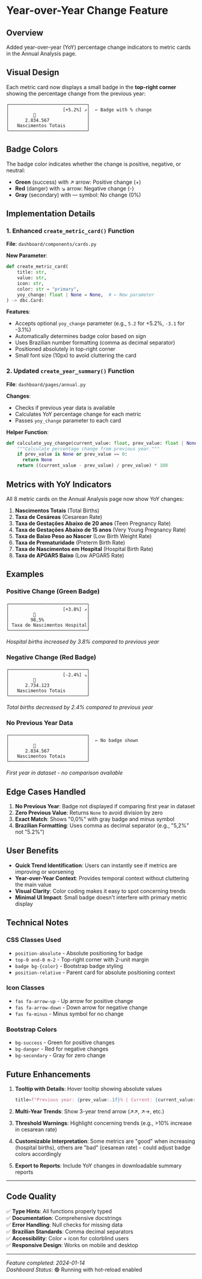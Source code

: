 # Year-over-Year Change Feature

## Overview

Added year-over-year (YoY) percentage change indicators to metric cards in the Annual Analysis page.

## Visual Design

Each metric card now displays a small badge in the **top-right corner** showing the percentage change from the previous year:

```
┌─────────────────────────────┐
│                    [+5.2%] ↗│  ← Badge with % change
│         👶                   │
│      2.834.567              │
│   Nascimentos Totais        │
└─────────────────────────────┘
```

## Badge Colors

The badge color indicates whether the change is positive, negative, or neutral:

- **Green** (success) with ↗ arrow: Positive change (+)
- **Red** (danger) with ↘ arrow: Negative change (-)
- **Gray** (secondary) with — symbol: No change (0%)

## Implementation Details

### 1. Enhanced `create_metric_card()` Function

**File**: `dashboard/components/cards.py`

**New Parameter**:
```python
def create_metric_card(
    title: str,
    value: str,
    icon: str,
    color: str = "primary",
    yoy_change: float | None = None,  # ← New parameter
) -> dbc.Card:
```

**Features**:
- Accepts optional `yoy_change` parameter (e.g., `5.2` for +5.2%, `-3.1` for -3.1%)
- Automatically determines badge color based on sign
- Uses Brazilian number formatting (comma as decimal separator)
- Positioned absolutely in top-right corner
- Small font size (10px) to avoid cluttering the card

### 2. Updated `create_year_summary()` Function

**File**: `dashboard/pages/annual.py`

**Changes**:
- Checks if previous year data is available
- Calculates YoY percentage change for each metric
- Passes `yoy_change` parameter to each card

**Helper Function**:
```python
def calculate_yoy_change(current_value: float, prev_value: float | None) -> float | None:
    """Calculate percentage change from previous year."""
    if prev_value is None or prev_value == 0:
      return None
    return ((current_value - prev_value) / prev_value) * 100
```

## Metrics with YoY Indicators

All 8 metric cards on the Annual Analysis page now show YoY changes:

1. **Nascimentos Totais** (Total Births)
2. **Taxa de Cesáreas** (Cesarean Rate)
3. **Taxa de Gestações Abaixo de 20 anos** (Teen Pregnancy Rate)
4. **Taxa de Gestações Abaixo de 15 anos** (Very Young Pregnancy Rate)
5. **Taxa de Baixo Peso ao Nascer** (Low Birth Weight Rate)
6. **Taxa de Prematuridade** (Preterm Birth Rate)
7. **Taxa de Nascimentos em Hospital** (Hospital Birth Rate)
8. **Taxa de APGAR5 Baixo** (Low APGAR5 Rate)

## Examples

### Positive Change (Green Badge)
```
┌─────────────────────────────┐
│                    [+3.8%] ↗│
│         🏥                   │
│        98,5%                │
│ Taxa de Nascimentos Hospital│
└─────────────────────────────┘
```
*Hospital births increased by 3.8% compared to previous year*

### Negative Change (Red Badge)
```
┌─────────────────────────────┐
│                    [-2.4%] ↘│
│         👶                   │
│      2.734.123              │
│   Nascimentos Totais        │
└─────────────────────────────┘
```
*Total births decreased by 2.4% compared to previous year*

### No Previous Year Data
```
┌─────────────────────────────┐
│                             │  ← No badge shown
│         👶                   │
│      2.834.567              │
│   Nascimentos Totais        │
└─────────────────────────────┘
```
*First year in dataset - no comparison available*

## Edge Cases Handled

1. **No Previous Year**: Badge not displayed if comparing first year in dataset
2. **Zero Previous Value**: Returns `None` to avoid division by zero
3. **Exact Match**: Shows "0,0%" with gray badge and minus symbol
4. **Brazilian Formatting**: Uses comma as decimal separator (e.g., "5,2%" not "5.2%")

## User Benefits

- **Quick Trend Identification**: Users can instantly see if metrics are improving or worsening
- **Year-over-Year Context**: Provides temporal context without cluttering the main value
- **Visual Clarity**: Color coding makes it easy to spot concerning trends
- **Minimal UI Impact**: Small badge doesn't interfere with primary metric display

## Technical Notes

### CSS Classes Used
- `position-absolute` - Absolute positioning for badge
- `top-0 end-0 m-2` - Top-right corner with 2-unit margin
- `badge bg-{color}` - Bootstrap badge styling
- `position-relative` - Parent card for absolute positioning context

### Icon Classes
- `fas fa-arrow-up` - Up arrow for positive change
- `fas fa-arrow-down` - Down arrow for negative change
- `fas fa-minus` - Minus symbol for no change

### Bootstrap Colors
- `bg-success` - Green for positive changes
- `bg-danger` - Red for negative changes
- `bg-secondary` - Gray for zero change

## Future Enhancements

1. **Tooltip with Details**: Hover tooltip showing absolute values
   ```python
   title=f"Previous year: {prev_value:.1f}% | Current: {current_value:.1f}%"
   ```

2. **Multi-Year Trends**: Show 3-year trend arrow (↗↗, ↗→, etc.)

3. **Threshold Warnings**: Highlight concerning trends (e.g., >10% increase in cesarean rate)

4. **Customizable Interpretation**: Some metrics are "good" when increasing (hospital births), others are "bad" (cesarean rate) - could adjust badge colors accordingly

5. **Export to Reports**: Include YoY changes in downloadable summary reports

---

## Code Quality

✅ **Type Hints**: All functions properly typed  
✅ **Documentation**: Comprehensive docstrings  
✅ **Error Handling**: Null checks for missing data  
✅ **Brazilian Standards**: Comma decimal separators  
✅ **Accessibility**: Color + icon for colorblind users  
✅ **Responsive Design**: Works on mobile and desktop  

---

*Feature completed: 2024-01-14*  
*Dashboard Status*: 🟢 Running with hot-reload enabled

